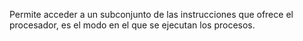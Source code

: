 Permite acceder a un subconjunto de las instrucciones que ofrece el procesador, es el modo en el que se ejecutan los procesos.